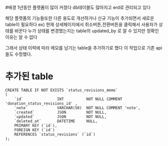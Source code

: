 #배경
1년동안 플랫폼이 많이 커졌다
db테이블도 많아지고 erd로 관리되고 있다

해당 플랫폼의 기능들또한 다른 용도로 개선하거나 신규 기능이 추가되면서
새로운 table이 필요하다
ex)
현재 상세페이지에서
취소버튼,전환버튼을 클릭해서 사용자가 상태를 바꾼다
누가 상태를 변경했는지는 table의 updated_by 로 알 수 있지만
정확인 이유는 알 수 없다

그래서 상태 이력에 따라 메모를 남기는 table을 추가하기로 했다
이 작업으로 기존 api들도 수정했다.

# 추가된 table

```
CREATE TABLE IF NOT EXISTS `status_revisions_memo`
(
    `id`               INT          NOT NULL COMMENT 'donation_status_revisions_id' ,
    `note`             VARCHAR(50)  NOT NULL COMMENT 'note',
    `created`          JSON         NOT NULL,
    `updated`          JSON         NOT NULL,
    `deleted_at`       DATETIME     NULL,
    PRIMARY KEY (`id`),
    FOREIGN KEY (`id`)
    REFERENCES `status_revisions` (`id`)
);
```

